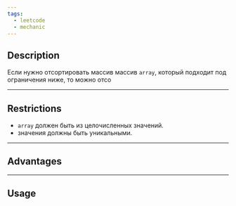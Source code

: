 ```yaml
---
tags:
  - leetcode
  - mechanic
---
```

## Description

Если нужно отсортировать массив массив `array`, который подходит под ограничения ниже, то можно отсо

---
## Restrictions 

- `array` должен быть из целочисленных значений.
- значения должны быть уникальными.

---
## Advantages

---
## Usage


```js
```


